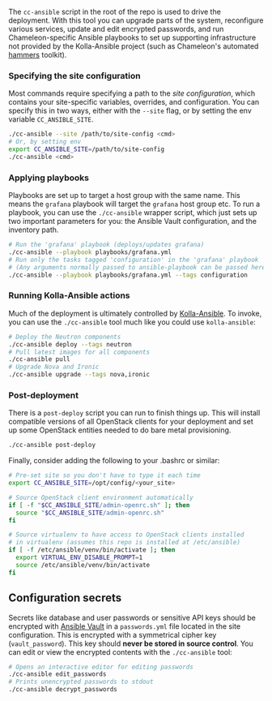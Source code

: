 The `cc-ansible` script in the root of the repo is used to drive the deployment. With this tool you can upgrade parts of the system, reconfigure various services, update and edit encrypted passwords, and run Chameleon-specific Ansible playbooks to set up supporting infrastructure not provided by the Kolla-Ansible project (such as Chameleon's automated [hammers](https://github.com/chameleoncloud/hammers) toolkit).

### Specifying the site configuration

Most commands require specifying a path to the _site configuration_, which contains your site-specific variables, overrides, and configuration. You can specify this in two ways, either with the `--site` flag, or by setting the env variable `CC_ANSIBLE_SITE`.

```bash
./cc-ansible --site /path/to/site-config <cmd>
# Or, by setting env
export CC_ANSIBLE_SITE=/path/to/site-config
./cc-ansible <cmd>
```

### Applying playbooks

Playbooks are set up to target a host group with the same name. This means the `grafana` playbook will target the `grafana` host group etc. To run a playbook, you can use the `./cc-ansible` wrapper script, which just sets up two important parameters for you: the Ansible Vault configuration, and the inventory path.

```bash
# Run the 'grafana' playbook (deploys/updates grafana)
./cc-ansible --playbook playbooks/grafana.yml
# Run only the tasks tagged 'configuration' in the 'grafana' playbook
# (Any arguments normally passed to ansible-playbook can be passed here.)
./cc-ansible --playbook playbooks/grafana.yml --tags configuration
```

### Running Kolla-Ansible actions

Much of the deployment is ultimately controlled by [Kolla-Ansible](https://docs.openstack.org/kolla-ansible/latest/). To invoke, you can use the `./cc-ansible` tool much like you could use `kolla-ansible`:

```bash
# Deploy the Neutron components
./cc-ansible deploy --tags neutron
# Pull latest images for all components
./cc-ansible pull
# Upgrade Nova and Ironic
./cc-ansible upgrade --tags nova,ironic
```

### Post-deployment

There is a `post-deploy` script you can run to finish things up. This will install compatible versions of all OpenStack clients for your deployment and set up some OpenStack entities needed to do bare metal provisioning.

```bash
./cc-ansible post-deploy
```

Finally, consider adding the following to your .bashrc or similar:

```bash
# Pre-set site so you don't have to type it each time
export CC_ANSIBLE_SITE=/opt/config/<your_site>

# Source OpenStack client environment automatically
if [ -f "$CC_ANSIBLE_SITE/admin-openrc.sh" ]; then
  source "$CC_ANSIBLE_SITE/admin-openrc.sh"
fi

# Source virtualenv to have access to OpenStack clients installed
# in virtualenv (assumes this repo is installed at /etc/ansible)
if [ -f /etc/ansible/venv/bin/activate ]; then
  export VIRTUAL_ENV_DISABLE_PROMPT=1
  source /etc/ansible/venv/bin/activate
fi
```

## Configuration secrets

Secrets like database and user passwords or sensitive API keys should be encrypted with [Ansible Vault](https://docs.ansible.com/ansible/latest/user_guide/vault.html) in a `passwords.yml` file located in the site configuration. This is encrypted with a symmetrical cipher key (`vault_password`). This key should **never be stored in source control**. You can edit or view the encrypted contents with the `./cc-ansible` tool:

```bash
# Opens an interactive editor for editing passwords
./cc-ansible edit_passwords
# Prints unencrypted passwords to stdout
./cc-ansible decrypt_passwords
```